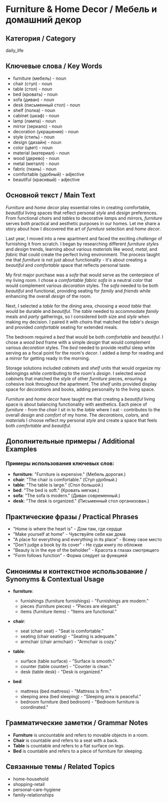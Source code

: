 # Furniture & Home Decor / Мебель и домашний декор

## Категория / Category
daily_life

## Ключевые слова / Key Words
- furniture (мебель) - noun
- chair (стул) - noun
- table (стол) - noun
- bed (кровать) - noun
- sofa (диван) - noun
- desk (письменный стол) - noun
- shelf (полка) - noun
- cabinet (шкаф) - noun
- lamp (лампа) - noun
- mirror (зеркало) - noun
- decoration (украшение) - noun
- style (стиль) - noun
- design (дизайн) - noun
- color (цвет) - noun
- material (материал) - noun
- wood (дерево) - noun
- metal (металл) - noun
- fabric (ткань) - noun
- comfortable (удобный) - adjective
- beautiful (красивый) - adjective

## Основной текст / Main Text

*Furniture* and *home* *decor* play essential roles in creating comfortable, *beautiful* living spaces that reflect personal *style* and *design* preferences. From functional *chair*s and *table*s to decorative *lamp*s and *mirror*s, *furniture* serves both practical and aesthetic purposes in our homes. Let me share a story about how I discovered the art of *furniture* selection and *home* *decor*.

Last year, I moved into a new apartment and faced the exciting *challenge* of furnishing it from scratch. I began by researching different *furniture* *style*s and *design* trends, learning about various *material*s like *wood*, *metal*, and *fabric* that could create the perfect living environment. The process taught me that *furniture* is not just about functionality - it's about creating a *beautiful* and *comfortable* space that reflects personal taste.

My first major purchase was a *sofa* that would serve as the centerpiece of my living room. I chose a *comfortable* *fabric* *sofa* in a neutral *color* that would complement various *decoration* styles. The *sofa* needed to be both *beautiful* and functional, providing seating for *family* and *friends* while enhancing the overall *design* of the room.

Next, I selected a *table* for the dining area, choosing a *wood* *table* that would be durable and *beautiful*. The *table* needed to accommodate *family* meals and *party* gatherings, so I considered both size and *style* when making my decision. I paired it with *chair*s that matched the *table*'s *design* and provided *comfortable* seating for extended meals.

The bedroom required a *bed* that would be both *comfortable* and *beautiful*. I chose a *wood* *bed* frame with a simple *design* that would complement various *decoration* styles. The *bed* needed to provide restful sleep while serving as a focal point for the room's *decor*. I added a *lamp* for reading and a *mirror* for getting ready in the morning.

Storage solutions included *cabinet*s and *shelf* units that would organize my belongings while contributing to the room's *design*. I selected *wood* *cabinet*s that matched the *style* of other *furniture* pieces, ensuring a cohesive look throughout the apartment. The *shelf* units provided display space for *decoration*s and books, adding personality to the living space.

*Furniture* and *home* *decor* have taught me that creating a *beautiful* living space is about balancing functionality with aesthetics. Each piece of *furniture* - from the *chair* I sit in to the *table* where I eat - contributes to the overall *design* and *comfort* of my home. The *decoration*s, *color*s, and *material*s I choose reflect my personal *style* and create a space that feels both *comfortable* and *beautiful*.

## Дополнительные примеры / Additional Examples

### Примеры использования ключевых слов:
- **furniture**: "Furniture is expensive." (Мебель дорогая.)
- **chair**: "The chair is comfortable." (Стул удобный.)
- **table**: "The table is large." (Стол большой.)
- **bed**: "The bed is soft." (Кровать мягкая.)
- **sofa**: "The sofa is modern." (Диван современный.)
- **desk**: "The desk is organized." (Письменный стол организован.)

## Практические фразы / Practical Phrases

- "Home is where the heart is" - Дом там, где сердце
- "Make yourself at home" - Чувствуйте себя как дома
- "A place for everything and everything in its place" - Всему свое место
- "Don't judge a book by its cover" - Не суди книгу по обложке
- "Beauty is in the eye of the beholder" - Красота в глазах смотрящего
- "Form follows function" - Форма следует за функцией

## Синонимы и контекстное использование / Synonyms & Contextual Usage

- **furniture**: 
  - furnishings (furniture furnishings) - "Furnishings are modern."
  - pieces (furniture pieces) - "Pieces are elegant."
  - items (furniture items) - "Items are functional."

- **chair**: 
  - seat (chair seat) - "Seat is comfortable."
  - seating (chair seating) - "Seating is adequate."
  - armchair (chair armchair) - "Armchair is cozy."

- **table**: 
  - surface (table surface) - "Surface is smooth."
  - counter (table counter) - "Counter is clean."
  - desk (table desk) - "Desk is organized."

- **bed**: 
  - mattress (bed mattress) - "Mattress is firm."
  - sleeping area (bed sleeping) - "Sleeping area is peaceful."
  - bedroom furniture (bed bedroom) - "Bedroom furniture is coordinated."

## Грамматические заметки / Grammar Notes

- **Furniture** is uncountable and refers to movable objects in a room.
- **Chair** is countable and refers to a seat with a back.
- **Table** is countable and refers to a flat surface on legs.
- **Bed** is countable and refers to a piece of furniture for sleeping.

## Связанные темы / Related Topics

- home-household
- shopping-retail
- personal-care-hygiene
- family-relationships
